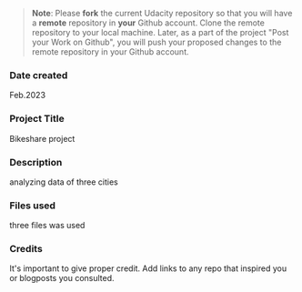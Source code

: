 >**Note**: Please **fork** the current Udacity repository so that you will have a **remote** repository in **your** Github account. Clone the remote repository to your local machine. Later, as a part of the project "Post your Work on Github", you will push your proposed changes to the remote repository in your Github account.

### Date created
Feb.2023

### Project Title
Bikeshare project 

### Description
analyzing data of three cities

### Files used
three files was used 

### Credits
It's important to give proper credit. Add links to any repo that inspired you or blogposts you consulted.

